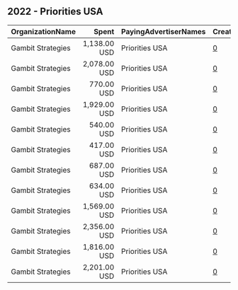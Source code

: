 ## 2022 - Priorities USA 
|OrganizationName|Spent|PayingAdvertiserNames|CreativeUrls|Impressions|Genders|AgeBrackets|CountryCodes|BillingAddresses|CandidateBallotInformation|
|:---|---:|:---|:---|---:|:---|:---|:---|:---|:---|
|Gambit Strategies|1,138.00 USD|Priorities USA|[0](https://www.snap.com/political-ads/asset/ba796a2469b3c696ac1c2f96ba1782bc54feab03be5671c75d4c689c25b2e5a9?mediaType=png)|122,197||18-49|united states|"2939 Van Ness St NW #1006,Washington,20008,US"||
|Gambit Strategies|2,078.00 USD|Priorities USA|[0](https://www.snap.com/political-ads/asset/7ed68949cc9490c8ff756616f27a2596a5fe61afaccf778f7c0673ae6a798057?mediaType=png)|231,580||18-49|united states|"2939 Van Ness St NW #1006,Washington,20008,US"||
|Gambit Strategies|770.00 USD|Priorities USA|[0](https://www.snap.com/political-ads/asset/9b20bbb4e172894c4d635f41ac94f39f383a53f28788cce98fcbe4d53cf35271?mediaType=png)|84,799||18-49|united states|"2939 Van Ness St NW #1006,Washington,20008,US"||
|Gambit Strategies|1,929.00 USD|Priorities USA|[0](https://www.snap.com/political-ads/asset/cc2565bd254d4b0f9297c818e10902627b232525b5757838a20efcc4a113c9a2?mediaType=png)|227,562||18-49|united states|"2939 Van Ness St NW #1006,Washington,20008,US"||
|Gambit Strategies|540.00 USD|Priorities USA|[0](https://www.snap.com/political-ads/asset/7a322db581bc187bc16c52bb2a8e7409030956ff209486ee76a2a6e9ebb10658?mediaType=png)|57,999||18-49|united states|"2939 Van Ness St NW #1006,Washington,20008,US"||
|Gambit Strategies|417.00 USD|Priorities USA|[0](https://www.snap.com/political-ads/asset/737e9feedc442af40d1f4dc19a2687d4b4baccb685bb656a86111ea261788590?mediaType=png)|53,783||18-49|united states|"2939 Van Ness St NW #1006,Washington,20008,US"||
|Gambit Strategies|687.00 USD|Priorities USA|[0](https://www.snap.com/political-ads/asset/266305b09b93770dc86235f79c85e6ae55db0fed2fc6c0c0bcfdeb53b31a7bc8?mediaType=png)|79,666||18-49|united states|"2939 Van Ness St NW #1006,Washington,20008,US"||
|Gambit Strategies|634.00 USD|Priorities USA|[0](https://www.snap.com/political-ads/asset/b48109a7d362c65e29971f54107a9df9586f023bd1780e759d1576c7bf1cdcf3?mediaType=png)|80,071||18-49|united states|"2939 Van Ness St NW #1006,Washington,20008,US"||
|Gambit Strategies|1,569.00 USD|Priorities USA|[0](https://www.snap.com/political-ads/asset/f4c8dab33396aaae8fbe2ec26819709c8fbdadce16ddd63c9508ab505082af69?mediaType=png)|214,424||18-49|united states|"2939 Van Ness St NW #1006,Washington,20008,US"||
|Gambit Strategies|2,356.00 USD|Priorities USA|[0](https://www.snap.com/political-ads/asset/f8c31672109bf9a51ed37176718d35775603ad45826275b70be2ea7a6f418eb2?mediaType=png)|306,981||18-49|united states|"2939 Van Ness St NW #1006,Washington,20008,US"||
|Gambit Strategies|1,816.00 USD|Priorities USA|[0](https://www.snap.com/political-ads/asset/047f7e492a064b982766e24303d7f44ee612763361c5e914df1bec0048dd63cf?mediaType=png)|234,845||18-49|united states|"2939 Van Ness St NW #1006,Washington,20008,US"||
|Gambit Strategies|2,201.00 USD|Priorities USA|[0](https://www.snap.com/political-ads/asset/6bd402c2242ac73ca461a5d01e9a4e0d5eacb06f35e3e0ff58e1c04e0356bb0b?mediaType=png)|293,384||18-49|united states|"2939 Van Ness St NW #1006,Washington,20008,US"||
